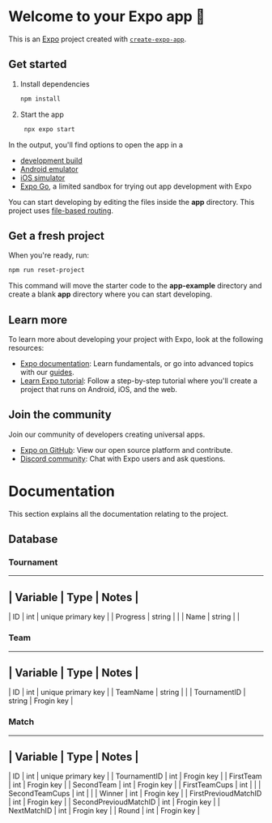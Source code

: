 # Welcome to your Expo app 👋

This is an [Expo](https://expo.dev) project created with [`create-expo-app`](https://www.npmjs.com/package/create-expo-app).

## Get started

1. Install dependencies

   ```bash
   npm install
   ```

2. Start the app

   ```bash
    npx expo start
   ```

In the output, you'll find options to open the app in a

- [development build](https://docs.expo.dev/develop/development-builds/introduction/)
- [Android emulator](https://docs.expo.dev/workflow/android-studio-emulator/)
- [iOS simulator](https://docs.expo.dev/workflow/ios-simulator/)
- [Expo Go](https://expo.dev/go), a limited sandbox for trying out app development with Expo

You can start developing by editing the files inside the **app** directory. This project uses [file-based routing](https://docs.expo.dev/router/introduction).

## Get a fresh project

When you're ready, run:

```bash
npm run reset-project
```

This command will move the starter code to the **app-example** directory and create a blank **app** directory where you can start developing.

## Learn more

To learn more about developing your project with Expo, look at the following resources:

- [Expo documentation](https://docs.expo.dev/): Learn fundamentals, or go into advanced topics with our [guides](https://docs.expo.dev/guides).
- [Learn Expo tutorial](https://docs.expo.dev/tutorial/introduction/): Follow a step-by-step tutorial where you'll create a project that runs on Android, iOS, and the web.

## Join the community

Join our community of developers creating universal apps.

- [Expo on GitHub](https://github.com/expo/expo): View our open source platform and contribute.
- [Discord community](https://chat.expo.dev): Chat with Expo users and ask questions.

# Documentation

This section explains all the documentation relating to the project.

## Database

### Tournament

---------------------------------------------
| Variable | Type      | Notes              |
---------------------------------------------
| ID       | int       | unique primary key |
| Progress | string    |                    |
| Name     | string    |                    |

### Team

----------------------------------------------
| Variable     | Type   | Notes              |
----------------------------------------------
| ID           | int    | unique primary key |
| TeamName     | string |                    |
| TournamentID | string | Frogin key         |

### Match

-----------------------------------------------------
| Variable              | Type | Notes              |
-----------------------------------------------------
| ID                    | int  | unique primary key |
| TournamentID          | int  | Frogin key         |
| FirstTeam             | int  | Frogin key         |
| SecondTeam            | int  | Frogin key         |
| FirstTeamCups         | int  |                    |
| SecondTeamCups        | int  |                    |
| Winner                | int  | Frogin key         |
| FirstPrevioudMatchID  | int  | Frogin key         |
| SecondPrevioudMatchID | int  | Frogin key         |
| NextMatchID           | int  | Frogin key         |
| Round                 | int  | Frogin key         |